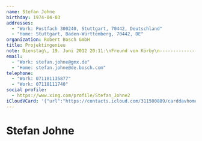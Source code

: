 ```yaml
---
name: Stefan Johne
birthday: 1974-04-03
addresses:
  - "Work: Postfach 300240, Stuttgart, 70442, Deutschland"
  - "Home: Stuttgart, Baden-Württemberg, 70442, DE"
organization: Robert Bosch GmbH
title: Projektingenieu
note: Dienstag\, 19. Juni 2012 20:11:\nFreund von Körby\n------------------------------------------------------------------\nFreund von Körby
email:
  - "Work: stefan.johne@gmx.de"
  - "Home: stefan.johne@de.bosch.com"
telephone:
  - "Work: 071181135877"
  - "Work: 07118111740"
social profile:
  - https://www.xing.com/profile/Stefan_Johne2
iCloudVCard: '{"url":"https://contacts.icloud.com/311500889/carddavhome/card/ZDk0N2RjZjYtNzk0Zi00OTc1LWFlZjMtM2NmZTFhOGM5ZWQ4.vcf","etag":"\"kmfhes8d\"","data":"BEGIN:VCARD\r\nVERSION:3.0\r\nFN:\r\nN:Johne;Stefan;;;\r\nUID:d947dcf6-794f-4975-aef3-3cfe1a8c9ed8\r\nBDAY;VALUE=date:1974-04-03\r\nADR;TYPE=WORK:;;Postfach 300240;Stuttgart;;70442;Deutschland;\r\nADR;TYPE=HOME:;;;Stuttgart;Baden-Württemberg;70442;DE;\r\nWP1.X-ABLABEL:Work\r\nitem0.X-ABLABEL:xing\r\nPRODID:ez-vcard 0.9.13-fc\r\nREV:2025-04-03T22:06:52Z\r\nORG:Robert Bosch GmbH;\r\nTITLE:Projektingenieu\r\nNOTE:Dienstag\\, 19. Juni 2012 20:11:\\nFreund von Körby\\n-------------------\r\n -----------------------------------------------\\nFreund von Körby\r\nEMAIL;TYPE=WORK:stefan.johne@gmx.de\r\nEMAIL;TYPE=HOME:stefan.johne@de.bosch.com\r\nPHOTO;VALUE=uri:https://gateway.icloud.com/contacts/311500889/ck/card/f3c96\r\n 8a2028aa75a1d09481b41c5b498\r\nTEL;TYPE=WORK:071181135877\r\nTEL;TYPE=WORK:07118111740\r\nitem0.X-SOCIALPROFILE;X-USER=Stefan_Johne2:https://www.xing.com/profile/Ste\r\n fan_Johne2\r\nEND:VCARD"}'
---
```

# Stefan Johne